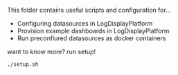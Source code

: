 This folder contains useful scripts and configuration for...

* Configuring datasources in LogDisplayPlatform
* Provision example dashboards in LogDisplayPlatform
* Run preconfiured datasources as docker containers

want to know more? run setup!

```bash
./setup.sh
```
